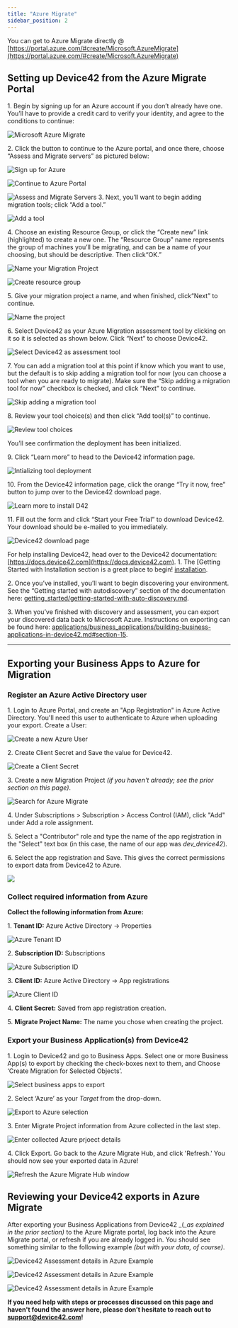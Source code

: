 ```yaml
---
title: "Azure Migrate"
sidebar_position: 2
---
```


You can get to Azure Migrate directly @ [https://portal.azure.com/#create/Microsoft.AzureMigrate](https://portal.azure.com/#create/Microsoft.AzureMigrate)

## Setting up Device42 from the Azure Migrate Portal

1\. Begin by signing up for an Azure account if you don’t already have one. You’ll have to provide a credit card to verify your identity, and agree to the conditions to continue: 

![Microsoft Azure Migrate](/assets/images/azure_migrate_start_free.png)

2\. Click the button to continue to the Azure portal, and once there, choose “Assess and Migrate servers” as pictured below: 

![Sign up for Azure](/assets/images/agree_step_2b.png) 

![Continue to Azure Portal](/assets/images/Continue_to_Azure_Portal-3.png) 

![Assess and Migrate Servers](/assets/images/Assess_and_migrate_servers-4.png) 3. Next, you’ll want to begin adding migration tools; click “Add a tool.” 

![Add a tool](/assets/images/add_tool-5.png)

4\. Choose an existing Resource Group, or click the “Create new” link (highlighted) to create a new one. The “Resource Group” name represents the group of machines you’ll be migrating, and can be a name of your choosing, but should be descriptive. Then click“OK.” 

![Name your Migration Project](/assets/images/add_a_tool-5.1.png) 

![Create resource group](/assets/images/add_a_tool-create-resource-group-5.2.png)

5\. Give your migration project a name, and when finished, click“Next” to continue. 

![Name the project](/assets/images/name_migration_project_5.3.png)

6\. Select Device42 as your Azure Migration assessment tool by clicking on it so it is selected as shown below. Click “Next” to choose Device42. 

![Select Device42 as assessment tool](/assets/images/add_tool_select_D42-6.png)

7\. You can add a migration tool at this point if know which you want to use, but the default is to skip adding a migration tool for now (you can choose a tool when you are ready to migrate). Make sure the “Skip adding a migration tool for now” checkbox is checked, and click “Next” to continue. 

![Skip adding a migration tool](/assets/images/add_tool_skip_migration-6.1.png)

8\. Review your tool choice(s) and then click “Add tool(s)” to continue. 

![Review tool choices](/assets/images/review_add_tool-6.2.png)

You’ll see confirmation the deployment has been initialized.

9\. Click “Learn more” to head to the Device42 information page. 

![Intializing tool deployment](/assets/images/initializing_deployment-7.png)

10\. From the Device42 information page, click the orange “Try it now, free” button to jump over to the Device42 download page. 

![Learn more to install D42](/assets/images/Install_d42_trial-8.png)

11\. Fill out the form and click “Start your Free Trial” to download Device42. Your download should be e-mailed to you immediately. 

![Device42 download page](/assets/images/Click_for_D42_Download_FINAL.png)

For help installing Device42, head over to the Device42 documentation: [https://docs.device42.com](https://docs.device42.com). 1. The [Getting Started with Installation section is a great place to begin! [installation](/docs/getting_started/installation/).

2\. Once you’ve installed, you’ll want to begin discovering your environment. See the “Getting started with autodiscovery” section of the documentation here: [getting_started/getting-started-with-auto-discovery.md](getting_started/getting-started-with-auto-discovery.md).

3\. When you’ve finished with discovery and assessment, you can export your discovered data back to Microsoft Azure. Instructions on exporting can be found here: [applications/business_applications/building-business-applications-in-device42.md#section-15](applications/business_applications/building-business-applications-in-device42.md#section-15).

* * *

## Exporting your Business Apps to Azure for Migration

### Register an Azure Active Directory user

1\. Login to Azure Portal, and create an "App Registration" in Azure Active Directory. You'll need this user to authenticate to Azure when uploading your export. Create a User:

![Create a new Azure User](/assets/images/register_an_application.png)

2\. Create Client Secret and Save the value for Device42.

![Create a Client Secret](/assets/images/certificates_and_secrets.png)

3\. Create a new Migration Project _(if you haven't already; see the prior section on this page)_.

![Search for Azure Migrate](/assets/images/search_azure_migrate.png)

4\. Under Subscriptions > Subscription > Access Control (IAM), click "Add" under Add a role assignment.

5\. Select a "Contributor" role and type the name of the app registration in the "Select" text box (in this case, the name of our app was _dev\_device42_).

6\. Select the app registration and Save. This gives the correct permissions to export data from Device42 to Azure.

![](/assets/images/Azure-Migrate_Add-Role-Assignment_App-Name.png)

### Collect required information from Azure

**Collect the following information from Azure:**

1\. **Tenant ID:** Azure Active Directory -> Properties

![Azure Tenant ID](/assets/images/Tenant_ID.png)

2\. **Subscription ID:** Subscriptions

![Azure Subscription ID](/assets/images/subscription_ID.png)

3\. **Client ID:** Azure Active Directory -> App registrations

![Azure Client ID](/assets/images/Client_ID.png)

4\. **Client Secret:** Saved from app registration creation.

5\. **Migrate Project Name:** The name you chose when creating the project.

### Export your Business Application(s) from Device42

1\. Login to Device42 and go to Business Apps. Select one or more Business App(s) to export by checking the check-boxes next to them, and Choose ‘Create Migration for Selected Objects’.

![Select business apps to export](/assets/images/Business_app_selection.png)

2\. Select ‘Azure’ as your _Target_ from the drop-down.

![Export to Azure selection](/assets/images/Export_Business_Apps.png)

3\. Enter Migrate Project information from Azure collected in the last step.

![Enter collected Azure prjoect details](/assets/images/Enter_project_Details.png)

4\. Click Export. Go back to the Azure Migrate Hub, and click 'Refresh.' You should now see your exported data in Azure!

![Refresh the Azure Migrate Hub window](/assets/images/Azure_Hub_REFRESH.png)

## Reviewing your Device42 exports in Azure Migrate

After exporting your Business Applications from Device42 _(__as explained in the prior section)_ to the Azure Migrate portal, log back into the Azure Migrate portal, or refresh if you are already logged in. You should see something similar to the following example _(but with your data, of course)_.

![Device42 Assessment details in Azure Example](/assets/images/Assessment_details_1.png)

![Device42 Assessment details in Azure Example](/assets/images/Assessment_details_2.png)

![Device42 Assessment details in Azure Example](/assets/images/Assessment_details_3.png)

**If you need help with steps or processes discussed on this page and haven't found the answer here, please don’t hesitate to reach out to [support@device42.com](mailto:support@device42.com)!**

